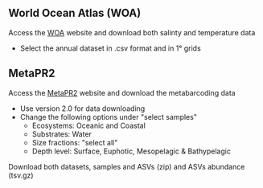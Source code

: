 ## World Ocean Atlas (WOA)
Access the [WOA](https://www.ncei.noaa.gov/access/world-ocean-atlas-2023/) website and download both salinty and temperature data

* Select the annual dataset in .csv format and in 1° grids

## MetaPR2

Access the [MetaPR2](https://shiny.metapr2.org/metapr2/) website and download the metabarcoding data
* Use version 2.0 for data downloading 
* Change the following options under "select samples"
    + Ecosystems: Oceanic and Coastal
    + Substrates: Water
    + Size fractions: "select all"
    + Depth level: Surface, Euphotic, Mesopelagic & Bathypelagic

Download both datasets, samples and ASVs (zip) and ASVs abundance (tsv.gz)
